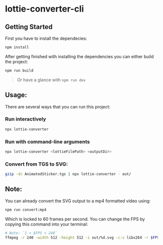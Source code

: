 # lottie-converter-cli

## Getting Started

First you have to install the dependecies:

```bash
npm install
```
After getting finished with installing the dependencies you can either build the project:
```bash
npm run build
```
> _Or_ have a glance with `npm run dev`


## Usage:

There are several ways that you can run this project:

### Run interactively 

```bash
npx lottie-converter
```

### Run with command-line arguments 

```bash
npx lottie-converter <lottieFilePath> <outputDir>
```

### Convert from TGS to SVG:
```bash
gzip -dc AnimatedSticker.tgs | npx lottie-converter - out/
```

## Note:

You can already convert the SVG output to a mp4 formatted video using:

```bash
npm run convert:mp4
```
Which is locked to 60 frames per second. You can change the FPS by copying this command into your terminal:

```bash
# Note: `1 < $FPS < 240`
ffmpeg -r 240 -width 512 -height 512 -i out/%d.svg -c:v libx264 -r $FPS out.mp4 -y
```

